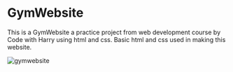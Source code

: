# GymWebsite
This is a GymWebsite a practice project from web development course by Code with Harry using html and css. Basic html and css used in making this website.





![gymwebsite](https://user-images.githubusercontent.com/85346255/167255881-002e34ac-55d8-47e7-9770-2acc03223e28.JPG)

